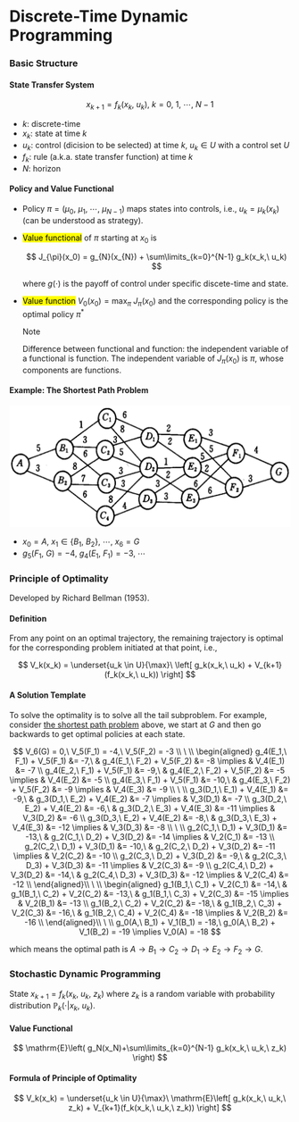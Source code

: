 # Discrete-Time Dynamic Programming

### Basic Structure

#### State Transfer System

$$
x_{k+1} = f_k(x_k,\ u_k),\ k=0,\ 1,\ \cdots,\ N-1
$$

- $k$: discrete-time
- $x_k$: state at time $k$
- $u_k$: control (dicision to be selected) at time $k$, $u_k \in U$ with a control set $U$
- $f_k$: rule (a.k.a. state transfer function) at time $k$
- $N$: horizon

#### Policy and Value Functional

- Policy $\pi=(\mu_0,\ \mu_1,\ \cdots,\ \mu_{N-1})$ maps states into controls, i.e., $u_k=\mu_k(x_k)$ (can be understood as strategy).
- <mark>Value functional</mark> of $\pi$ starting at $x_0$ is 

  $$
  J_{\pi}(x_0) = g_{N}(x_{N}) + \sum\limits_{k=0}^{N-1} g_k(x_k,\ u_k)
  $$

  where $g(\cdot)$ is the payoff of control under specific discete-time and state.

- <mark>Value function</mark> $V_0(x_0)=\max_{\pi}\ J_{\pi}(x_0)$ and the corresponding policy is the optimal policy $\pi^{*}$

  > [!NOTE]
  > Difference between functional and function: the independent variable of a functional is function.
  The independent variable of $J_{\pi}(x_0)$ is $\pi$, whose components are functions.

#### Example: The Shortest Path Problem

<div align='center'>

![](image/2022-02-16-12-12-32.png)
</div align='center'>

- $x_0=A,\ x_1 \in \{B_1,\ B_2\},\ \cdots,\ x_6=G$
- $g_5(F_1,\ G)=-4,\ g_4(E_1,\ F_1)=-3,\ \cdots$

### Principle of Optimality

Developed by Richard Bellman (1953).

#### Definition

From any point on an optimal trajectory, the remaining trajectory is optimal for the corresponding problem initiated at that point, i.e., 

$$
V_k(x_k) = \underset{u_k \in U}{\max}\ \left[ g_k(x_k,\ u_k) + V_{k+1}(f_k(x_k,\ u_k)) \right] 
$$

#### A Solution Template

To solve the optimality is to solve all the tail subproblem. For example, consider [the shortest path problem](#example-the-shortest-path-problem) above, we start at $G$ and then go backwards to get optimal policies at each state.

$$
V_6(G) = 0,\ V_5(F_1) = -4,\ V_5(F_2) = -3 \\
\ \\
\begin{aligned}
 g_4(E_1,\ F_1) + V_5(F_1) &= -7,\ & g_4(E_1,\ F_2) + V_5(F_2) &= -8 \implies & V_4(E_1) &= -7 \\
 g_4(E_2,\ F_1) + V_5(F_1) &= -9,\ & g_4(E_2,\ F_2) + V_5(F_2) &= -5 \implies & V_4(E_2) &= -5 \\
 g_4(E_3,\ F_1) + V_5(F_1) &= -10,\ & g_4(E_3,\ F_2) + V_5(F_2) &= -9 \implies & V_4(E_3) &= -9 \\
 \ \\
 g_3(D_1,\ E_1) + V_4(E_1) &= -9,\ & g_3(D_1,\ E_2) + V_4(E_2) &= -7 \implies & V_3(D_1) &= -7 \\
 g_3(D_2,\ E_2) + V_4(E_2) &= -6,\ & g_3(D_2,\ E_3) + V_4(E_3) &= -11 \implies & V_3(D_2) &= -6 \\
 g_3(D_3,\ E_2) + V_4(E_2) &= -8,\ & g_3(D_3,\ E_3) + V_4(E_3) &= -12 \implies & V_3(D_3) &= -8 \\
 \ \\
 g_2(C_1,\ D_1) + V_3(D_1) &= -13,\ & g_2(C_1,\ D_2) + V_3(D_2) &= -14 \implies & V_2(C_1) &= -13 \\
 g_2(C_2,\ D_1) + V_3(D_1) &= -10,\ & g_2(C_2,\ D_2) + V_3(D_2) &= -11 \implies & V_2(C_2) &= -10 \\
 g_2(C_3,\ D_2) + V_3(D_2) &= -9,\ & g_2(C_3,\ D_3) + V_3(D_3) &= -11 \implies & V_2(C_3) &= -9 \\
 g_2(C_4,\ D_2) + V_3(D_2) &= -14,\ & g_2(C_4,\ D_3) + V_3(D_3) &= -12 \implies & V_2(C_4) &= -12 \\
\end{aligned}\\
 \ \\
\begin{aligned}
 g_1(B_1,\ C_1) + V_2(C_1) &= -14,\ & g_1(B_1,\ C_2) + V_2(C_2) &= -13,\ & g_1(B_1,\ C_3) + V_2(C_3) &= -15 \implies & V_2(B_1) &= -13 \\
 g_1(B_2,\ C_2) + V_2(C_2) &= -18,\ & g_1(B_2,\ C_3) + V_2(C_3) &= -16,\ & g_1(B_2,\ C_4) + V_2(C_4) &= -18 \implies & V_2(B_2) &= -16 \\
\end{aligned}\\
 \ \\
 g_0(A,\ B_1) + V_1(B_1) = -18,\ g_0(A,\ B_2) + V_1(B_2) = -19 \implies V_0(A) = -18
$$

which means the optimal path is $A\to B_1\to C_2\to D_1\to E_2\to F_2\to G$.

### Stochastic Dynamic Programming

State $x_{k+1}=f_k(x_k,\ u_k,\ z_k)$ where $z_k$ is a random variable with probability distribution $\mathbb{P}_k(\cdot|x_k,\ u_k)$.

#### Value Functional 

$$
\mathrm{E}\left( g_N(x_N)+\sum\limits_{k=0}^{N-1} g_k(x_k,\ u_k,\ z_k) \right) 
$$

#### Formula of Principle of Optimality

$$
V_k(x_k) = \underset{u_k \in U}{\max}\ \mathrm{E}\left[ g_k(x_k,\ u_k,\ z_k) + V_{k+1}(f_k(x_k,\ u_k,\ z_k)) \right] 
$$